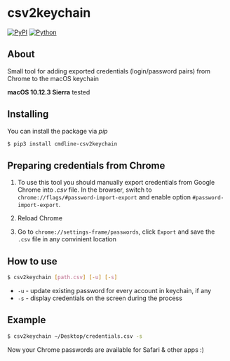 # сsv2keychain #
[![PyPI](https://img.shields.io/badge/pypi-v0.1.3-blue.svg)](https://pypi.python.org/pypi?name=cmdline-csv2keychain&version=0.1.0&:action=display)
[![Python](https://img.shields.io/badge/python-3.4-green.svg)](https://pypi.python.org/pypi?name=cmdline-csv2keychain&version=0.1.0&:action=display)

## About ##

Small tool for adding exported credentials (login/password pairs) from Chrome to the macOS keychain

**macOS 10.12.3 Sierra** tested

## Installing ##
You can install the package via *pip*
```bash
$ pip3 install cmdline-csv2keychain
```

## Preparing credentials from Chrome ##

1. To use this tool you should manually export credentials from Google Chrome into *.csv* file. In the browser, switch to  ```chrome://flags/#password-import-export``` and enable option ```#password-import-export```.

2. Reload Chrome

3. Go to ```chrome://settings-frame/passwords```, click ```Export``` and save the ```.csv``` file in any convinient location

## How to use ##

```bash
$ csv2keychain [path.csv] [-u] [-s]
```

* ```-u``` - update existing password for every account in keychain, if any
* ```-s``` - display credentials on the screen during the process

## Example ##
```bash
$ csv2keychain ~/Desktop/credentials.csv -s
```

Now your Chrome passwords are available for Safari & other apps :)
